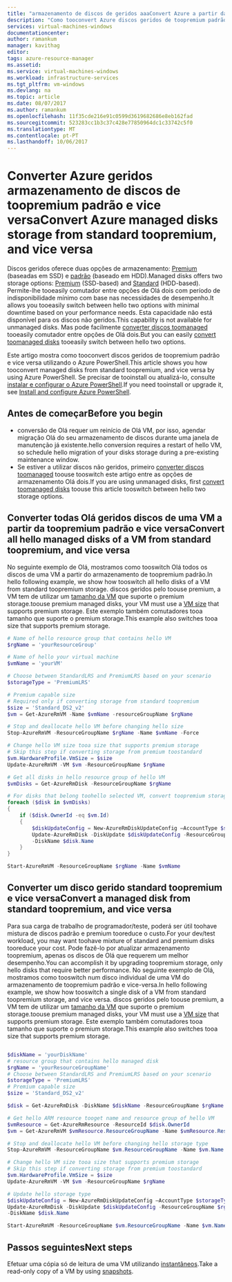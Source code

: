 ```yaml
---
title: "armazenamento de discos de geridos aaaConvert Azure a partir da toopremium padrão e vice-versa | Microsoft Docs"
description: "Como tooconvert Azure discos geridos de toopremium padrão e vice-versa, utilizando o Azure PowerShell."
services: virtual-machines-windows
documentationcenter: 
author: ramankum
manager: kavithag
editor: 
tags: azure-resource-manager
ms.assetid: 
ms.service: virtual-machines-windows
ms.workload: infrastructure-services
ms.tgt_pltfrm: vm-windows
ms.devlang: na
ms.topic: article
ms.date: 08/07/2017
ms.author: ramankum
ms.openlocfilehash: 11f35cde216e91c0599d3619682686e8eb162fad
ms.sourcegitcommit: 523283cc1b3c37c428e77850964dc1c33742c5f0
ms.translationtype: MT
ms.contentlocale: pt-PT
ms.lasthandoff: 10/06/2017
---
```

# <a name="convert-azure-managed-disks-storage-from-standard-toopremium-and-vice-versa"></a><span data-ttu-id="7efe0-103">Converter Azure geridos armazenamento de discos de toopremium padrão e vice versa</span><span class="sxs-lookup"><span data-stu-id="7efe0-103">Convert Azure managed disks storage from standard toopremium, and vice versa</span></span>

<span data-ttu-id="7efe0-104">Discos geridos oferece duas opções de armazenamento: [Premium](../../storage/storage-premium-storage.md) (baseadas em SSD) e [padrão](../../storage/storage-standard-storage.md) (baseado em HDD).</span><span class="sxs-lookup"><span data-stu-id="7efe0-104">Managed disks offers two storage options: [Premium](../../storage/storage-premium-storage.md) (SSD-based) and [Standard](../../storage/storage-standard-storage.md) (HDD-based).</span></span> <span data-ttu-id="7efe0-105">Permite-lhe tooeasily comutador entre opções de Olá dois com período de indisponibilidade mínimo com base nas necessidades de desempenho.</span><span class="sxs-lookup"><span data-stu-id="7efe0-105">It allows you tooeasily switch between hello two options with minimal downtime based on your performance needs.</span></span> <span data-ttu-id="7efe0-106">Esta capacidade não está disponível para os discos não geridos.</span><span class="sxs-lookup"><span data-stu-id="7efe0-106">This capability is not available for unmanaged disks.</span></span> <span data-ttu-id="7efe0-107">Mas pode facilmente [converter discos toomanaged](convert-unmanaged-to-managed-disks.md) tooeasily comutador entre opções de Olá dois.</span><span class="sxs-lookup"><span data-stu-id="7efe0-107">But you can easily [convert toomanaged disks](convert-unmanaged-to-managed-disks.md) tooeasily switch between hello two options.</span></span>

<span data-ttu-id="7efe0-108">Este artigo mostra como tooconvert discos geridos de toopremium padrão e vice versa utilizando o Azure PowerShell.</span><span class="sxs-lookup"><span data-stu-id="7efe0-108">This article shows you how tooconvert managed disks from standard toopremium, and vice versa by using Azure PowerShell.</span></span> <span data-ttu-id="7efe0-109">Se precisar de tooinstall ou atualizá-lo, consulte [instalar e configurar o Azure PowerShell](/powershell/azure/install-azurerm-ps.md).</span><span class="sxs-lookup"><span data-stu-id="7efe0-109">If you need tooinstall or upgrade it, see [Install and configure Azure PowerShell](/powershell/azure/install-azurerm-ps.md).</span></span>

## <a name="before-you-begin"></a><span data-ttu-id="7efe0-110">Antes de começar</span><span class="sxs-lookup"><span data-stu-id="7efe0-110">Before you begin</span></span>

* <span data-ttu-id="7efe0-111">conversão de Olá requer um reinício de Olá VM, por isso, agendar migração Olá do seu armazenamento de discos durante uma janela de manutenção já existente.</span><span class="sxs-lookup"><span data-stu-id="7efe0-111">hello conversion requires a restart of hello VM, so schedule hello migration of your disks storage during a pre-existing maintenance window.</span></span> 
* <span data-ttu-id="7efe0-112">Se estiver a utilizar discos não geridos, primeiro [converter discos toomanaged](convert-unmanaged-to-managed-disks.md) toouse tooswitch este artigo entre as opções de armazenamento Olá dois.</span><span class="sxs-lookup"><span data-stu-id="7efe0-112">If you are using unmanaged disks, first [convert toomanaged disks](convert-unmanaged-to-managed-disks.md) toouse this article tooswitch between hello two storage options.</span></span> 


## <a name="convert-all-hello-managed-disks-of-a-vm-from-standard-toopremium-and-vice-versa"></a><span data-ttu-id="7efe0-113">Converter todas Olá geridos discos de uma VM a partir da toopremium padrão e vice versa</span><span class="sxs-lookup"><span data-stu-id="7efe0-113">Convert all hello managed disks of a VM from standard toopremium, and vice versa</span></span>

<span data-ttu-id="7efe0-114">No seguinte exemplo de Olá, mostramos como tooswitch Olá todos os discos de uma VM a partir do armazenamento de toopremium padrão.</span><span class="sxs-lookup"><span data-stu-id="7efe0-114">In hello following example, we show how tooswitch all hello disks of a VM from standard toopremium storage.</span></span> <span data-ttu-id="7efe0-115">discos geridos pelo toouse premium, a VM tem de utilizar um [tamanho da VM](sizes.md) que suporte o premium storage.</span><span class="sxs-lookup"><span data-stu-id="7efe0-115">toouse premium managed disks, your VM must use a [VM size](sizes.md) that supports premium storage.</span></span> <span data-ttu-id="7efe0-116">Este exemplo também comutadores tooa tamanho que suporte o premium storage.</span><span class="sxs-lookup"><span data-stu-id="7efe0-116">This example also switches tooa size that supports premium storage.</span></span>

```powershell
# Name of hello resource group that contains hello VM
$rgName = 'yourResourceGroup'

# Name of hello your virtual machine
$vmName = 'yourVM'

# Choose between StandardLRS and PremiumLRS based on your scenario
$storageType = 'PremiumLRS'

# Premium capable size
# Required only if converting storage from standard toopremium
$size = 'Standard_DS2_v2'
$vm = Get-AzureRmVM -Name $vmName -resourceGroupName $rgName

# Stop and deallocate hello VM before changing hello size
Stop-AzureRmVM -ResourceGroupName $rgName -Name $vmName -Force

# Change hello VM size tooa size that supports premium storage
# Skip this step if converting storage from premium toostandard
$vm.HardwareProfile.VmSize = $size
Update-AzureRmVM -VM $vm -ResourceGroupName $rgName

# Get all disks in hello resource group of hello VM
$vmDisks = Get-AzureRmDisk -ResourceGroupName $rgName 

# For disks that belong toohello selected VM, convert toopremium storage
foreach ($disk in $vmDisks)
{
    if ($disk.OwnerId -eq $vm.Id)
    {
        $diskUpdateConfig = New-AzureRmDiskUpdateConfig –AccountType $storageType
        Update-AzureRmDisk -DiskUpdate $diskUpdateConfig -ResourceGroupName $rgName `
        -DiskName $disk.Name
    }
}

Start-AzureRmVM -ResourceGroupName $rgName -Name $vmName
```
## <a name="convert-a-managed-disk-from-standard-toopremium-and-vice-versa"></a><span data-ttu-id="7efe0-117">Converter um disco gerido standard toopremium e vice versa</span><span class="sxs-lookup"><span data-stu-id="7efe0-117">Convert a managed disk from standard toopremium, and vice versa</span></span>

<span data-ttu-id="7efe0-118">Para sua carga de trabalho de programador/teste, poderá ser útil toohave mistura de discos padrão e premium tooreduce o custo.</span><span class="sxs-lookup"><span data-stu-id="7efe0-118">For your dev/test workload, you may want toohave mixture of standard and premium disks tooreduce your cost.</span></span> <span data-ttu-id="7efe0-119">Pode fazê-lo por atualizar armazenamento toopremium, apenas os discos de Olá que requerem um melhor desempenho.</span><span class="sxs-lookup"><span data-stu-id="7efe0-119">You can accomplish it by upgrading toopremium storage, only hello disks that require better performance.</span></span> <span data-ttu-id="7efe0-120">No seguinte exemplo de Olá, mostramos como tooswitch num disco individual de uma VM do armazenamento de toopremium padrão e vice-versa.</span><span class="sxs-lookup"><span data-stu-id="7efe0-120">In hello following example, we show how tooswitch a single disk of a VM from standard toopremium storage, and vice versa.</span></span> <span data-ttu-id="7efe0-121">discos geridos pelo toouse premium, a VM tem de utilizar um [tamanho da VM](sizes.md) que suporte o premium storage.</span><span class="sxs-lookup"><span data-stu-id="7efe0-121">toouse premium managed disks, your VM must use a [VM size](sizes.md) that supports premium storage.</span></span> <span data-ttu-id="7efe0-122">Este exemplo também comutadores tooa tamanho que suporte o premium storage.</span><span class="sxs-lookup"><span data-stu-id="7efe0-122">This example also switches tooa size that supports premium storage.</span></span>

```powershell

$diskName = 'yourDiskName'
# resource group that contains hello managed disk
$rgName = 'yourResourceGroupName'
# Choose between StandardLRS and PremiumLRS based on your scenario
$storageType = 'PremiumLRS'
# Premium capable size 
$size = 'Standard_DS2_v2'

$disk = Get-AzureRmDisk -DiskName $diskName -ResourceGroupName $rgName

# Get hello ARM resource tooget name and resource group of hello VM
$vmResource = Get-AzureRmResource -ResourceId $disk.OwnerId
$vm = Get-AzureRmVM $vmResource.ResourceGroupName -Name $vmResource.ResourceName 

# Stop and deallocate hello VM before changing hello storage type
Stop-AzureRmVM -ResourceGroupName $vm.ResourceGroupName -Name $vm.Name -Force

# Change hello VM size tooa size that supports premium storage
# Skip this step if converting storage from premium toostandard
$vm.HardwareProfile.VmSize = $size
Update-AzureRmVM -VM $vm -ResourceGroupName $rgName

# Update hello storage type
$diskUpdateConfig = New-AzureRmDiskUpdateConfig –AccountType $storageType
Update-AzureRmDisk -DiskUpdate $diskUpdateConfig -ResourceGroupName $rgName `
-DiskName $disk.Name

Start-AzureRmVM -ResourceGroupName $vm.ResourceGroupName -Name $vm.Name
```

## <a name="next-steps"></a><span data-ttu-id="7efe0-123">Passos seguintes</span><span class="sxs-lookup"><span data-stu-id="7efe0-123">Next steps</span></span>

<span data-ttu-id="7efe0-124">Efetuar uma cópia só de leitura de uma VM utilizando [instantâneos](snapshot-copy-managed-disk.md).</span><span class="sxs-lookup"><span data-stu-id="7efe0-124">Take a read-only copy of a VM by using [snapshots](snapshot-copy-managed-disk.md).</span></span>

